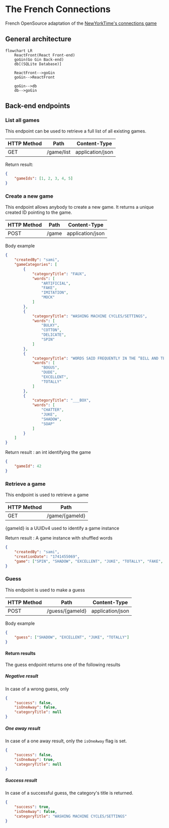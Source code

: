 # The French Connections

French OpenSource adaptation of the [NewYorkTime's connections game](https://www.nytimes.com/games/connections)

## General architecture 

```mermaid
flowchart LR
    ReactFront(React Front-end)
    goGin(Go Gin Back-end)
    db[(SQLite Database)]

    ReactFront-->goGin
    goGin-->ReactFront

    goGin-->db
    db-->goGin
```

## Back-end endpoints

### List all games

This endpoint can be used to retrieve a full list of all existing games.

| HTTP Method | Path       | Content-Type     |
| ----------- | ---------- | ---------------- |
| GET         | /game/list | application/json |

Return result: 


```json
{
    "gameIds": [1, 2, 3, 4, 5]
}
```

### Create a new game

This endpoint allows anybody to create a new game. It returns a unique created ID pointing to the game.

| HTTP Method | Path  | Content-Type     |
| ----------- | ----- | ---------------- |
| POST        | /game | application/json |

Body example 

```json
{
    "createdBy": "sami",
    "gameCategories": [
        {
            "categoryTitle": "FAUX",
            "words": [
                "ARTIFICIAL",
                "FAKE",
                "IMITATION",
                "MOCK"
            ]
        },
        {
            "categoryTitle": "WASHING MACHINE CYCLES/SETTINGS",
            "words": [
                "BULKY", 
                "COTTON",
                "DELICATE",
                "SPIN"
            ]
        },
        {
            "categoryTitle": "WORDS SAID FREQUENTLY IN THE “BILL AND TED” MOVIES",
            "words": [
                "BOGUS",
                "DUDE",
                "EXCELLENT",
                "TOTALLY"
            ]
        },
        {
            "categoryTitle": "___BOX",
            "words": [
                "CHATTER",
                "JUKE",
                "SHADOW",
                "SOAP"
            ]
        }
    ]
}
```

Return result : an int identifying the game

```json
{
    "gameId": 42
}
```

### Retrieve a game

This endpoint is used to retrieve a game

| HTTP Method | Path           |
| ----------- | -------------- |
| GET         | /game/{gameId} |

{gameId} is a UUIDv4 used to identify a game instance

Return result : A game instance with shuffled words

```json
{
    "createdBy": "sami",
    "creationDate": "1741455069",
    "game": ["SPIN", "SHADOW", "EXCELLENT", "JUKE", "TOTALLY", "FAKE", "COTTON", "SOAP", "MOCK", "BOGUS", "CHATTER", "IMITATION", "DELICATE", "DUDE", "ARTIFICIAL", "BULKY"],
}
```

### Guess 

This endpoint is used to make a guess

| HTTP Method | Path            | Content-Type     |
| ----------- | --------------- | ---------------- |
| POST        | /guess/{gameId} | application/json |


Body example

```json
{
    "guess": ["SHADOW", "EXCELLENT", "JUKE", "TOTALLY"]
}
```

#### Return results

The guess endpoint returns one of the following results

##### Negative result

In case of a wrong guess, only 

```json
{
    "success": false,
    "isOneAway": false,
    "categoryTitle": null
}
```

##### One away result

In case of a one away result, only the `isOneAway` flag is set.

```json
{
    "success": false,
    "isOneAway": true,
    "categoryTitle": null
}
```

##### Success result 

In case of a successful guess, the category's title is returned.

```json
{
    "success": true,
    "isOneAway": false,
    "categoryTitle": "WASHING MACHINE CYCLES/SETTINGS"
}
```

